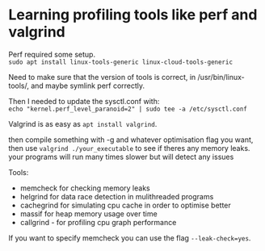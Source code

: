 # Learning profiling tools like perf and valgrind

Perf required some setup.  
```sudo apt install linux-tools-generic linux-cloud-tools-generic```  


Need to make sure that the version of tools is correct, in /usr/bin/linux-tools/, and maybe symlink perf correctly.

Then I needed to update the sysctl.conf with:  
```echo "kernel.perf_level_paranoid=2" | sudo tee -a /etc/sysctl.conf```


Valgrind is as easy as ```apt install valgrind```. 

then compile something with -g and whatever optimisation flag you want, then use ```valgrind ./your_executable``` to see if theres any memory leaks. your programs will run many times slower but will detect any issues

Tools:
- memcheck for checking memory leaks
- helgrind for data race detection in mulithreaded programs
- cachegrind for simulating cpu cache in order to optimise better
- massif for heap memory usage over time
- callgrind - for profiling cpu graph performance

If you want to specify memcheck you can use the flag ```--leak-check=yes```.